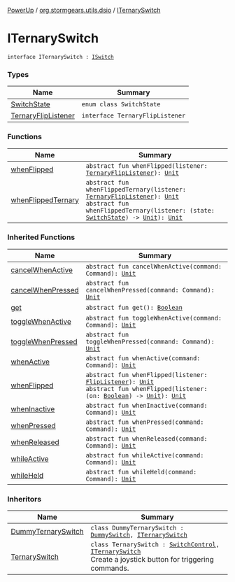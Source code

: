 [PowerUp](../../index.md) / [org.stormgears.utils.dsio](../index.md) / [ITernarySwitch](./index.md)

# ITernarySwitch

`interface ITernarySwitch : `[`ISwitch`](../-i-switch/index.md)

### Types

| Name | Summary |
|---|---|
| [SwitchState](-switch-state/index.md) | `enum class SwitchState` |
| [TernaryFlipListener](-ternary-flip-listener/index.md) | `interface TernaryFlipListener` |

### Functions

| Name | Summary |
|---|---|
| [whenFlipped](when-flipped.md) | `abstract fun whenFlipped(listener: `[`TernaryFlipListener`](-ternary-flip-listener/index.md)`): `[`Unit`](https://kotlinlang.org/api/latest/jvm/stdlib/kotlin/-unit/index.html) |
| [whenFlippedTernary](when-flipped-ternary.md) | `abstract fun whenFlippedTernary(listener: `[`TernaryFlipListener`](-ternary-flip-listener/index.md)`): `[`Unit`](https://kotlinlang.org/api/latest/jvm/stdlib/kotlin/-unit/index.html)<br>`abstract fun whenFlippedTernary(listener: (state: `[`SwitchState`](-switch-state/index.md)`) -> `[`Unit`](https://kotlinlang.org/api/latest/jvm/stdlib/kotlin/-unit/index.html)`): `[`Unit`](https://kotlinlang.org/api/latest/jvm/stdlib/kotlin/-unit/index.html) |

### Inherited Functions

| Name | Summary |
|---|---|
| [cancelWhenActive](../-i-switch/cancel-when-active.md) | `abstract fun cancelWhenActive(command: Command): `[`Unit`](https://kotlinlang.org/api/latest/jvm/stdlib/kotlin/-unit/index.html) |
| [cancelWhenPressed](../-i-switch/cancel-when-pressed.md) | `abstract fun cancelWhenPressed(command: Command): `[`Unit`](https://kotlinlang.org/api/latest/jvm/stdlib/kotlin/-unit/index.html) |
| [get](../-i-switch/get.md) | `abstract fun get(): `[`Boolean`](https://kotlinlang.org/api/latest/jvm/stdlib/kotlin/-boolean/index.html) |
| [toggleWhenActive](../-i-switch/toggle-when-active.md) | `abstract fun toggleWhenActive(command: Command): `[`Unit`](https://kotlinlang.org/api/latest/jvm/stdlib/kotlin/-unit/index.html) |
| [toggleWhenPressed](../-i-switch/toggle-when-pressed.md) | `abstract fun toggleWhenPressed(command: Command): `[`Unit`](https://kotlinlang.org/api/latest/jvm/stdlib/kotlin/-unit/index.html) |
| [whenActive](../-i-switch/when-active.md) | `abstract fun whenActive(command: Command): `[`Unit`](https://kotlinlang.org/api/latest/jvm/stdlib/kotlin/-unit/index.html) |
| [whenFlipped](../-i-switch/when-flipped.md) | `abstract fun whenFlipped(listener: `[`FlipListener`](../-i-switch/-flip-listener/index.md)`): `[`Unit`](https://kotlinlang.org/api/latest/jvm/stdlib/kotlin/-unit/index.html)<br>`abstract fun whenFlipped(listener: (on: `[`Boolean`](https://kotlinlang.org/api/latest/jvm/stdlib/kotlin/-boolean/index.html)`) -> `[`Unit`](https://kotlinlang.org/api/latest/jvm/stdlib/kotlin/-unit/index.html)`): `[`Unit`](https://kotlinlang.org/api/latest/jvm/stdlib/kotlin/-unit/index.html) |
| [whenInactive](../-i-switch/when-inactive.md) | `abstract fun whenInactive(command: Command): `[`Unit`](https://kotlinlang.org/api/latest/jvm/stdlib/kotlin/-unit/index.html) |
| [whenPressed](../-i-switch/when-pressed.md) | `abstract fun whenPressed(command: Command): `[`Unit`](https://kotlinlang.org/api/latest/jvm/stdlib/kotlin/-unit/index.html) |
| [whenReleased](../-i-switch/when-released.md) | `abstract fun whenReleased(command: Command): `[`Unit`](https://kotlinlang.org/api/latest/jvm/stdlib/kotlin/-unit/index.html) |
| [whileActive](../-i-switch/while-active.md) | `abstract fun whileActive(command: Command): `[`Unit`](https://kotlinlang.org/api/latest/jvm/stdlib/kotlin/-unit/index.html) |
| [whileHeld](../-i-switch/while-held.md) | `abstract fun whileHeld(command: Command): `[`Unit`](https://kotlinlang.org/api/latest/jvm/stdlib/kotlin/-unit/index.html) |

### Inheritors

| Name | Summary |
|---|---|
| [DummyTernarySwitch](../-dummy-ternary-switch/index.md) | `class DummyTernarySwitch : `[`DummySwitch`](../-dummy-switch/index.md)`, `[`ITernarySwitch`](./index.md) |
| [TernarySwitch](../-ternary-switch/index.md) | `class TernarySwitch : `[`SwitchControl`](../-switch-control/index.md)`, `[`ITernarySwitch`](./index.md)<br>Create a joystick button for triggering commands. |
